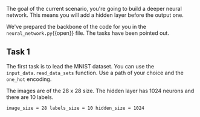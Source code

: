 The goal of the current scenario, you're going to build a deeper neural network. This means you will add a hidden layer before the output one.

We've prepared the backbone of the code for you in the `neural_network.py`{{open}} file. The tasks have been pointed out.

## Task 1

The first task is to lead the MNIST dataset. You can use the `input_data.read_data_sets` function. Use a path of your choice and the `one_hot` encoding.

The images are of the 28 x 28 size. The hidden layer has 1024 neurons and there are 10 labels.

`image_size = 28
labels_size = 10
hidden_size = 1024`
